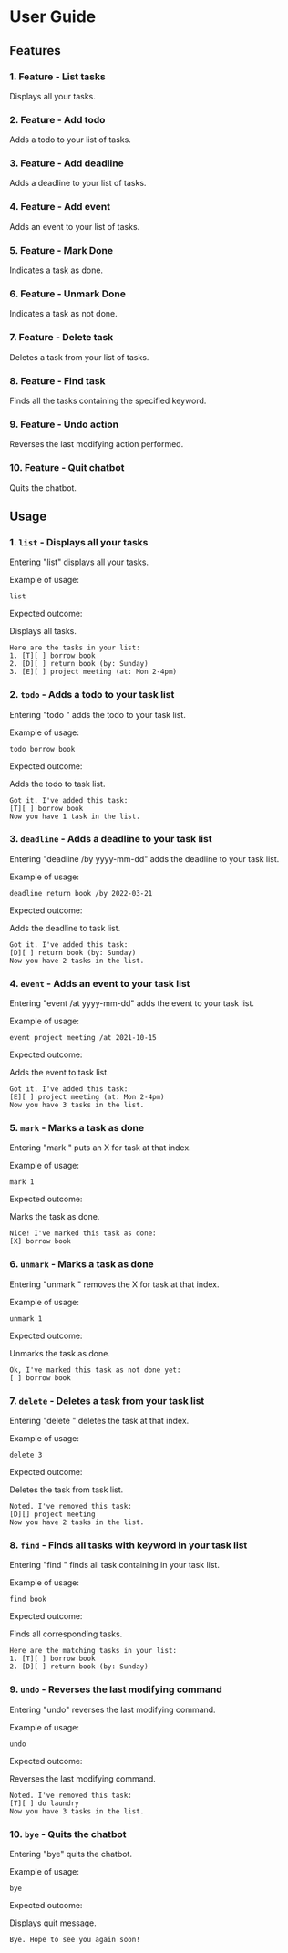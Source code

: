 # User Guide

## Features

### 1. Feature - List tasks

Displays all your tasks.

### 2. Feature - Add todo

Adds a todo to your list of tasks.

### 3. Feature - Add deadline

Adds a deadline to your list of tasks.

### 4. Feature - Add event

Adds an event to your list of tasks.

### 5. Feature - Mark Done

Indicates a task as done.

### 6. Feature - Unmark Done

Indicates a task as not done.

### 7. Feature - Delete task

Deletes a task from your list of tasks.

### 8. Feature - Find task

Finds all the tasks containing the specified keyword.

### 9. Feature - Undo action

Reverses the last modifying action performed.

### 10. Feature - Quit chatbot

Quits the chatbot.

## Usage

### 1. `list` - Displays all your tasks

Entering "list" displays all your tasks.

Example of usage:

`list`

Expected outcome:

Displays all tasks.

```
Here are the tasks in your list:
1. [T][ ] borrow book
2. [D][ ] return book (by: Sunday)
3. [E][ ] project meeting (at: Mon 2-4pm)
```

### 2. `todo` - Adds a todo to your task list

Entering "todo <task name>" adds the todo to your task list.

Example of usage:

`todo borrow book`

Expected outcome:

Adds the todo to task list.

```
Got it. I've added this task:
[T][ ] borrow book
Now you have 1 task in the list.
```

### 3. `deadline` - Adds a deadline to your task list

Entering "deadline <task name> /by yyyy-mm-dd" adds the deadline to your task list.

Example of usage:

`deadline return book /by 2022-03-21`

Expected outcome:

Adds the deadline to task list.

```
Got it. I've added this task:
[D][ ] return book (by: Sunday)
Now you have 2 tasks in the list.
```

### 4. `event` - Adds an event to your task list

Entering "event <task name> /at yyyy-mm-dd" adds the event to your task list.

Example of usage:

`event project meeting /at 2021-10-15`

Expected outcome:

Adds the event to task list.

```
Got it. I've added this task:
[E][ ] project meeting (at: Mon 2-4pm)
Now you have 3 tasks in the list.
```

### 5. `mark` - Marks a task as done

Entering "mark <index>" puts an X for task at that index.

Example of usage:

`mark 1`

Expected outcome:

Marks the task as done.

```
Nice! I've marked this task as done:
[X] borrow book
```

### 6. `unmark` - Marks a task as done

Entering "unmark <index>" removes the X for task at that index.

Example of usage:

`unmark 1`

Expected outcome:

Unmarks the task as done.

```
Ok, I've marked this task as not done yet:
[ ] borrow book
```

### 7. `delete` - Deletes a task from your task list

Entering "delete <index>" deletes the task at that index.

Example of usage:

`delete 3`

Expected outcome:

Deletes the task from task list.

```
Noted. I've removed this task:
[D][] project meeting
Now you have 2 tasks in the list. 
```

### 8. `find` - Finds all tasks with keyword in your task list

Entering "find <keyword>" finds all task containing <keyword> in your task list.

Example of usage:

`find book`

Expected outcome:

Finds all corresponding tasks.

```
Here are the matching tasks in your list:
1. [T][ ] borrow book
2. [D][ ] return book (by: Sunday)
```

### 9. `undo` - Reverses the last modifying command

Entering "undo" reverses the last modifying command.

Example of usage:

`undo`

Expected outcome:

Reverses the last modifying command.

```
Noted. I've removed this task:
[T][ ] do laundry
Now you have 3 tasks in the list.
```

### 10. `bye` - Quits the chatbot

Entering "bye" quits the chatbot.

Example of usage:

`bye`

Expected outcome:

Displays quit message.

```
Bye. Hope to see you again soon!
```